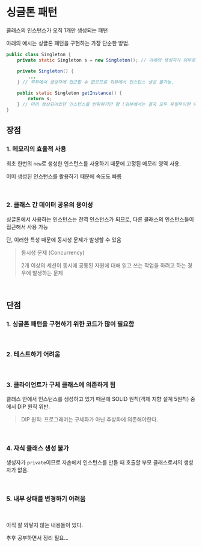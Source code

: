 # 싱글톤 패턴

클래스의 인스턴스가 오직 1개만 생성되는 패턴

아래의 예시는 싱글톤 패턴을 구현하는 가장 단순한 방법.

```java
public class Singleton {
    private static Singleton s = new Singleton(); // 아래의 생성자가 외부로부터 차단되어 있으므로 클래스 내에 대표 인스턴스 하나 생성

    private Singleton() {
        ...
    } // 외부에서 생성자에 접근할 수 없으므로 외부에서 인스턴스 생성 불가능.

    public static Singleton getInstance() {
        return s;
    } // 미리 생성되어있던 인스턴스를 반환하기만 함 (외부에서는 결국 모두 유일무이한 이 인스턴스를 받게 됨)
}
```

## 장점

### 1. 메모리의 효율적 사용

최초 한번의 `new`로 생성한 인스턴스를 사용하기 때문에 고정된 메모리 영역 사용.

이미 생성된 인스턴스를 활용하기 때문에 속도도 빠름

&nbsp;

### 2. 클래스 간 데이터 공유의 용이성

싱글톤에서 사용하는 인스턴스는 전역 인스턴스가 되므로, 다른 클래스의 인스턴스들이 접근해서 사용 가능

단, 이러한 특성 때문에 동시성 문제가 발생할 수 있음

> 동시성 문제 (Concurrency)
>
> 2개 이상의 세션이 동시에 공통된 자원에 대해 읽고 쓰는 작업을 하려고 하는 경우에 발생하는 문제

&nbsp;

## 단점

### 1. 싱글톤 패턴을 구현하기 위한 코드가 많이 필요함

&nbsp;

### 2. 테스트하기 어려움

&nbsp;

### 3. 클라이언트가 구체 클래스에 의존하게 됨

클래스 안에서 인스턴스를 생성하고 있기 때문에 SOLID 원칙(객체 지향 설계 5원칙) 중에서 DIP 원칙 위반.

> DIP 원칙: 프로그래머는 구체화가 아닌 추상화에 의존해야한다.

&nbsp;

### 4. 자식 클래스 생성 불가

생성자가 `private`이므로 자손에서 인스턴스를 만들 때 호출할 부모 클래스로서의 생성자가 없음.

&nbsp;

### 5. 내부 상태를 변경하기 어려움

&nbsp;

아직 잘 와닿지 않는 내용들이 있다.

추후 공부하면서 정리 필요...
